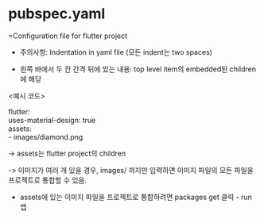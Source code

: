# pubspec.yaml
=Configuration file for flutter project

* 주의사항: Indentation in yaml file (모든 indent는 two spaces)
  
* 왼쪽 바에서 두 칸 간격 뒤에 있는 내용: top level item의 embedded된 children에 해당

<예시 코드>

flutter: </br>
  uses-material-design: true </br>
  assets: </br>
     - images/diamond.png

-> assets는 flutter project의 children

-> 이미지가 여러 개 있을 경우, images/ 까지만 입력하면 이미지 파일의 모든 파일을 프로젝트로 통합할 수 있음.

* assets에 있는 이미지 파일을 프로젝트로 통합하려면 packages get 클릭 - run 앱

